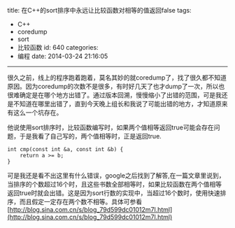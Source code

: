 title: 在C++的sort排序中永远让比较函数对相等的值返回false
tags:
  - C++
  - coredump
  - sort
  - 比较函数
id: 640
categories:
  - 编程
date: 2014-03-24 21:16:05
---

很久之前，线上的程序跑着跑着，莫名其妙的就coredump了，找了很久都不知道原因。因为coredump的次数不是很多，有时好几天了也才dump了一次，所以也很难确定是在哪个地方出错了。通过版本回溯，慢慢缩小了出错的范围，可是我还是不知道在哪里出错了，直到今天晚上组长和我说了可能出错的地方，才知道原来有这么一个坑存在。

他说使用sort排序时，比较函数编写时，如果两个值相等返回true可能会存在问题，于是我看了自己写的，两个值相等时，正是返回true.
```
int cmp(const int &a, const int &b) {
    return a >= b;
}
```
可是我还是看不出这里有什么错误，google之后找到了解答,在一篇文章里说到，当排序的个数超过16个时，且这些书数全部相等时，如果比较函数在两个值相等返回true时就会出错。这是因为sort行数的实现中，当超过16个数时，使用快速排序，而且假定一定存在两个数不相等。具体可参看[http://blog.sina.com.cn/s/blog_79d599dc01012m7l.html](http://blog.sina.com.cn/s/blog_79d599dc01012m7l.html)
